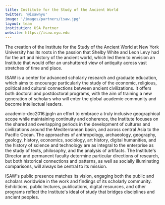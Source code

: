 ```yaml
---
title: Institute for the Study of the Ancient World
twitter: '@isawnyu'
image: '/images/partners/isaw.jpg'
layout: team
institution: USA Partner
website: https://isaw.nyu.edu
---
```

The creation of the Institute for the Study of the Ancient World at New York University has its roots in the passion that Shelby White and Leon Levy had for the art and history of the ancient world, which led them to envision an Institute that would offer an unshuttered view of antiquity across vast stretches of time and place.

ISAW is a center for advanced scholarly research and graduate education, which aims to encourage particularly the study of the economic, religious, political and cultural connections between ancient civilizations. It offers both doctoral and postdoctoral programs, with the aim of training a new generation of scholars who will enter the global academic community and become intellectual leaders.

academic-dec2016.jpgIn an effort to embrace a truly inclusive geographical scope while maintaining continuity and coherence, the Institute focuses on the shared and overlapping periods in the development of cultures and civilizations around the Mediterranean basin, and across central Asia to the Pacific Ocean. The approaches of anthropology, archaeology, geography, geology, history, economics, sociology, art history, digital humanities, and the history of science and technology are as integral to the enterprise as the study of texts, philosophy, and the analysis of artifacts. The Institute's Director and permanent faculty determine particular directions of research, but both historical connections and patterns, as well as socially illuminating comparisons, will always be central to its mission.

ISAW's public presence matches its vision, engaging both the public and scholars worldwide in the work and findings of its scholarly community. Exhibitions, public lectures, publications, digital resources, and other programs reflect the Institute's ideal of study that bridges disciplines and ancient peoples.
